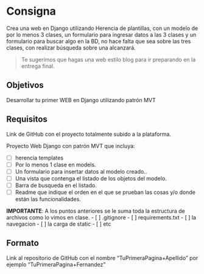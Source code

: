 # Consigna

Crea una web en Django utilizando Herencia de plantillas, con un modelo de por lo menos 3 clases, un formulario para ingresar datos a las 3 clases y un formulario para buscar algo en la BD, no hace falta que sea sobre las tres clases, con realizar búsqueda sobre una alcanzará.

> Te sugerimos que hagas una web estilo blog para ir preparando en la entrega final.

## Objetivos

Desarrollar tu primer WEB en Django utilizando patrón MVT

## Requisitos

Link de GitHub con el proyecto totalmente subido a la plataforma.

Proyecto Web Django con patrón MVT que incluya:

- [ ] herencia templates
- [ ] Por lo menos 1 clase en models.
- [ ] Un formulario para insertar datos al modelo creado..
- [ ] Una vista que contenga el listado de los objetos del modelo.
- [ ] Barra de busqueda en el listado.
- [ ] Readme que indique el orden en el que se prueban las cosas y/o donde están las funcionalidades.

**IMPORTANTE**: A los puntos anteriores se le suma toda la estructura de archivos como lo vimos en clase.
    - [ ] .gitignore
    - [ ] requirements.txt
    - [ ] la navegacion
    - [ ] la carga de static
    - [ ] etc

## Formato

Link al repositorio de GitHub con el nombre “TuPrimeraPagina+Apellido”  por ejemplo “TuPrimeraPagina+Fernandez”

